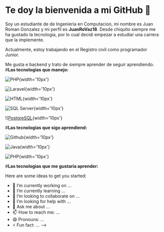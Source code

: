 # **Te doy la bienvenida a mi GitHub 👋**

Soy un estudiante de  de Ingenieria en Computacion, mi nombre es Juan Roman Gonzalez y mi perfil es **JuanRoVaz18**.
Desde chiquito siempre me ha gustado la tecnologia, por lo cual decidi empezar a estudiar una carrera que la implemente.

Actualmente, estoy trabajando en el Registro civil como programador Junior.

Me gusta e backend y trato de siempre aprender de seguir aprendiendo.
#**Las tecnologias que manejo:**

![PHP]([https://github.githubassets.com/images/modules/logos_page/GitHub-Mark.png](https://www.google.com/url?sa=i&url=https%3A%2F%2Fwww.svgrepo.com%2Fsvg%2F303656%2Fphp-logo&psig=AOvVaw2p4LChJXgkmo76q0Qairud&ust=1722369573858000&source=images&cd=vfe&opi=89978449&ved=0CBEQjRxqFwoTCLCP6uaEzYcDFQAAAAAdAAAAABAa)){width='10px'}

![Laravel](https://github.githubassets.com/images/modules/logos_page/GitHub-Mark.png){width='10px'}

![HTML](https://github.githubassets.com/images/modules/logos_page/GitHub-Mark.png){width='10px'}

![SQL Server](https://github.githubassets.com/images/modules/logos_page/GitHub-Mark.png){width='10px'}

![[PostgreSQL](https://github.githubassets.com/images/modules/logos_page/GitHub-Mark.png){width='10px'}


#**Las tecnologias que sigo aprendiend:**

![Github](https://github.githubassets.com/images/modules/logos_page/GitHub-Mark.png){width='10px'}

![Java](https://github.githubassets.com/images/modules/logos_page/GitHub-Mark.png){width='10px'}

![PHP](https://github.githubassets.com/images/modules/logos_page/GitHub-Mark.png){width='10px'}







#**Las tecnologias que me gustaria aprender:**









Here are some ideas to get you started:

- 🔭 I’m currently working on ...
- 🌱 I’m currently learning ...
- 👯 I’m looking to collaborate on ...
- 🤔 I’m looking for help with ...
- 💬 Ask me about ...
- 📫 How to reach me: ...
- 😄 Pronouns: ...
- ⚡ Fun fact: ...
-->
